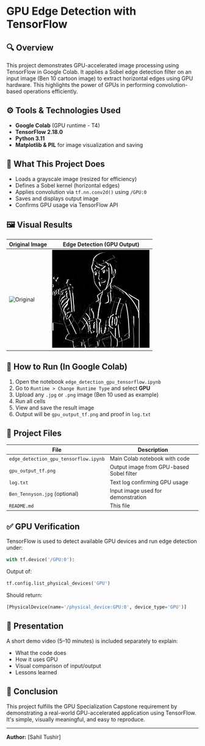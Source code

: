 # GPU Edge Detection with TensorFlow

## 🔍 Overview
This project demonstrates GPU-accelerated image processing using TensorFlow in Google Colab. It applies a Sobel edge detection filter on an input image (Ben 10 cartoon image) to extract horizontal edges using GPU hardware. This highlights the power of GPUs in performing convolution-based operations efficiently.

## ⚙️ Tools & Technologies Used
- **Google Colab** (GPU runtime - T4)
- **TensorFlow 2.18.0**
- **Python 3.11**
- **Matplotlib & PIL** for image visualization and saving

## 🧠 What This Project Does
- Loads a grayscale image (resized for efficiency)
- Defines a Sobel kernel (horizontal edges)
- Applies convolution via `tf.nn.conv2d()` using `/GPU:0`
- Saves and displays output image
- Confirms GPU usage via TensorFlow API

## 🖼️ Visual Results

| Original Image                          | Edge Detection (GPU Output)           |
|----------------------------------------|---------------------------------------|
| ![Original](./Ben_Tennyson.jpg)        | ![Edge Output](./gpu_output_tf.png)   |

## 🚀 How to Run (In Google Colab)
1. Open the notebook `edge_detection_gpu_tensorflow.ipynb`
2. Go to `Runtime > Change Runtime Type` and select **GPU**
3. Upload any `.jpg` or `.png` image (Ben 10 used as example)
4. Run all cells
5. View and save the result image
6. Output will be `gpu_output_tf.png` and proof in `log.txt`

## 📂 Project Files

| File                          | Description                                      |
|-------------------------------|--------------------------------------------------|
| `edge_detection_gpu_tensorflow.ipynb` | Main Colab notebook with code                   |
| `gpu_output_tf.png`           | Output image from GPU-based Sobel filter        |
| `log.txt`                     | Text log confirming GPU usage                   |
| `Ben_Tennyson.jpg` (optional) | Input image used for demonstration              |
| `README.md`                   | This file                                        |

## ✅ GPU Verification
TensorFlow is used to detect available GPU devices and run edge detection under:
```python
with tf.device('/GPU:0'):
```

Output of:
```python
tf.config.list_physical_devices('GPU')
```
Should return:
```python
[PhysicalDevice(name='/physical_device:GPU:0', device_type='GPU')]
```

## 🎥 Presentation
A short demo video (5–10 minutes) is included separately to explain:
- What the code does
- How it uses GPU
- Visual comparison of input/output
- Lessons learned

## 📌 Conclusion
This project fulfills the GPU Specialization Capstone requirement by demonstrating a real-world GPU-accelerated application using TensorFlow. It's simple, visually meaningful, and easy to reproduce.

---
**Author:** [Sahil Tushir]  

